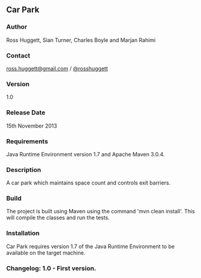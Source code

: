 ## Car Park
### Author
Ross Huggett, Sian Turner, Charles Boyle and Marjan Rahimi<br>
### Contact
ross.huggett@gmail.com / [@rosshuggett](http://twitter.com/rosshuggett "@rosshuggett")</a><br>
### Version
1.0
### Release Date
15th November 2013<br>
### Requirements
Java Runtime Environment version 1.7 and Apache Maven 3.0.4.<br>
### Description
A car park which maintains space count and controls exit barriers.<br>
### Build
The project is built using Maven using the command 'mvn clean install'. This will compile the classes and run the
tests.<br>
### Installation
Car Park requires version 1.7 of the Java Runtime Environment to be available on the target machine.<br>
### Changelog: 1.0 - First version.<br>